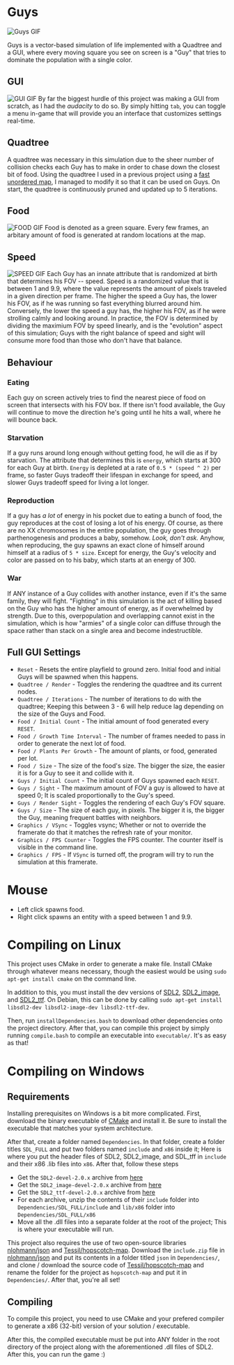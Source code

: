 # Guys
![Guys GIF](GIF/Guys.gif)

Guys is a vector-based simulation of life implemented with a Quadtree and a GUI, where every moving square you see on screen is a "Guy" that tries to dominate the population with a single color.  

## GUI
![GUI GIF](GIF/GUI.gif)
By far the biggest hurdle of this project was making a GUI from scratch, as I had the *audacity* to do so. By simply hitting `tab`, you can toggle a menu in-game that will provide you an interface that customizes settings real-time. 

## Quadtree
A quadtree was necessary in this simulation due to the sheer number of collision checks each Guy has to make in order to chase down the closest bit of food. Using the quadtree I used in a previous project using a [fast unordered map](https://github.com/Tessil/hopscotch-map), I managed to modify it so that it can be used on Guys. On start, the quadtree is continuously pruned and updated up to 5 iterations.  

## Food
![FOOD GIF](GIF/FOOD.gif)
Food is denoted as a green square. Every few frames, an arbitary amount of food is generated at random locations at the map.

## Speed
![SPEED GIF](GIF/SPEEDvsFOV.gif)
Each Guy has an innate attribute that is randomized at birth that determines his FOV -- speed. Speed is a randomized value that is between 1 and 9.9, where the value represents the amount of pixels traveled in a given direction per frame. The higher the speed a Guy has, the lower his FOV, as if he was running so fast everything blurred around him. Conversely, the lower the speed a guy has, the higher his FOV, as if he were strolling calmly and looking around. In practice, the FOV is determined by dividing the maximium FOV by speed linearly, and is the "evolution" aspect of this simulation; Guys with the right balance of speed and sight will consume more food than those who don't have that balance.

## Behaviour 
### Eating
Each guy on screen actively tries to find the nearest piece of food on screen that intersects with his FOV box. If there isn't food available, the Guy will continue to move the direction he's going until he hits a wall, where he will bounce back.  

### Starvation
If a guy runs around long enough without getting food, he will die as if by starvation. The attribute that determines this is `energy`, which starts at 300 for each Guy at birth. `Energy` is depleted at a rate of `0.5 * (speed ^ 2)` per frame, so faster Guys tradeoff their lifespan in exchange for speed, and slower Guys tradeoff speed for living a lot longer. 

### Reproduction
If a guy has *a lot* of energy in his pocket due to eating a bunch of food, the guy reproduces at the cost of losing a lot of his energy. Of course, as there are no XX chromosomes in the entire population, the guy goes through parthenogenesis and produces a baby, somehow. *Look, don't ask.* Anyhow, when reproducing, the guy spawns an exact clone of himself around himself at a radius of `5 * size`. Except for energy, the Guy's velocity and color are passed on to his baby, which starts at an energy of 300.

### War
If ANY instance of a Guy collides with another instance, even if it's the same family, they will fight. "Fighting" in this simulation is the act of killing based on the Guy who has the higher amount of energy, as if overwhelmed by strength. Due to this, overpopulation and overlapping cannot exist in the simulation, which is how "armies" of a single color can diffuse through the space rather than stack on a single area and become indestructible. 

## Full GUI Settings

* `Reset` - Resets the entire playfield to ground zero. Initial food and initial Guys will be spawned when this happens. 
* `Quadtree / Render` - Toggles the rendering the quadtree and its current nodes.
* `Quadtree / Iterations` - The number of iterations to do with the quadtree; Keeping this between 3 - 6 will help reduce lag depending on the size of the Guys and Food. 
* `Food / Initial Count` - The initial amount of food generated every `RESET`.
* `Food / Growth Time Interval` - The number of frames needed to pass in order to generate the next lot of food.
* `Food / Plants Per Growth` - The amount of plants, or food, generated per lot. 
* `Food / Size` - The size of the food's size. The bigger the size, the easier it is for a Guy to see it and collide with it.
* `Guys / Initial Count` - The initial count of Guys spawned each `RESET`.
* `Guys / Sight` - The maximum amount of FOV a guy is allowed to have at speed 0; It is scaled proportionally to the Guy's speed. 
* `Guys / Render Sight` - Toggles the rendering of each Guy's FOV square. 
* `Guys / Size` - The size of each guy, in pixels. The bigger it is, the bigger the Guy, meaning frequent battles with neighbors. 
* `Graphics / VSync` - Toggles vsync; Whether or not to override the framerate do that it matches the refresh rate of your monitor. 
* `Graphics / FPS Counter` - Toggles the FPS counter. The counter itself is visible in the command line.
* `Graphics / FPS` - If `VSync` is turned off, the program will try to run the simulation at this framerate. 

# Mouse 
* Left click spawns food.
* Right click spawns an entity with a speed between 1 and 9.9.

# Compiling on Linux
This project uses CMake in order to generate a make file. Install CMake through whatever means necessary, though the easiest would be using `sudo apt-get install cmake` on the command line. 

In addition to this, you must install the dev versions of [SDL2](https://www.libsdl.org/), [SDL2_image](https://www.libsdl.org/projects/SDL_image/), and [SDL2_ttf](https://www.libsdl.org/projects/SDL_ttf/). On Debian, this can be done by calling `sudo apt-get install libsdl2-dev libsdl2-image-dev libsdl2-ttf-dev`. 

Then, run `installDependencies.bash` to download other dependencies onto the project directory. After that, you can compile this project by simply running `compile.bash` to compile an executable into `executable/`. It's as easy as that! 

# Compiling on Windows
## Requirements
Installing prerequisites on Windows is a bit more complicated. First, download the binary executable of [CMake](https://cmake.org/) and install it. Be sure to install the executable that matches your system architecture.

After that, create a folder named `Dependencies`. In that folder, create a folder titles `SDL_FULL` and put two folders named `include` and `x86` inside it; Here is where you put the header files of SDL2, SDL2_image, and SDL_tff in `include` and their x86 .lib files into `x86`. After that, follow these steps
* Get the `SDL2-devel-2.0.x` archive from [here](https://www.libsdl.org/release/)
* Get the `SDL2_image-devel-2.0.x` archive from [here](https://www.libsdl.org/projects/SDL_image/release/)
* Get the `SDL2_ttf-devel-2.0.x` archive from [here](https://www.libsdl.org/projects/SDL_ttf/release/)
* For each archive, unzip the contents of their `include` folder into `Dependencies/SDL_FULL/include` and `lib/x86` folder into `Dependencies/SDL_FULL/x86`
* Move all the .dll files into a separate folder at the root of the project; This is where your executable will run. 

This project also requires the use of two open-source libraries [nlohmann/json](https://github.com/nlohmann/json) and [Tessil/hopscotch-map](https://github.com/Tessil/hopscotch-map). Download the `include.zip` file in [nlohmann/json](https://github.com/nlohmann/json) and put its contents in a folder titled `json` in `Dependencies/`, and clone / download the source code of [Tessil/hopscotch-map](https://github.com/Tessil/hopscotch-map) and rename the folder for the project as `hopscotch-map` and put it in `Dependencies/`. After that, you're all set!

## Compiling
To compile this project, you need to use CMake and your prefered compiler to generate a x86 (32-bit) version of your solution / executable. 

After this, the compiled executable must be put into ANY folder in the root directory of the project along with the aforementioned .dll files of SDL2. After this, you can run the game :)
